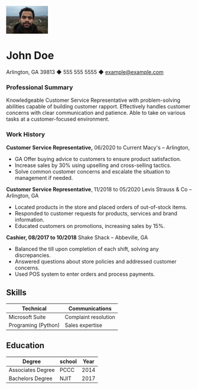 ![desktop](johndoe.jpeg)

 # John Doe

Arlington, GA 39813 ◆ 555 555 5555 ◆ example@example.com

  ### Professional Summary  

Knowledgeable Customer Service Representative with problem-solving abilities capable of building customer rapport. Effectively handles customer concerns with clear communication and patience. Able to take on various tasks at a customer-focused environment.

### Work History

**Customer Service Representative,** 06/2020 to Current Macy's – Arlington,  
  * GA Offer buying advice to customers to ensure product satisfaction.
* Increase sales by 30% using upselling and cross-selling tactics. 
* Solve common customer concerns and escalate the situation to management if needed.
  
**Customer Service Representative**, 11/2018 to 05/2020
Levis Strauss & Co – Arlington, GA

* Located products in the store and placed orders of out-of-stock items.
* Responded to customer requests for products, services and brand information.
* Educated customers on promotions, increasing sales by 15%.

**Cashier, 08/2017 to 10/2018** Shake Shack – Abbeville, GA

* Balanced the till upon completion of each shift, solving any discrepancies.
* Answered questions about store policies and addressed customer concerns.
* Used POS system to enter orders and process payments.

## Skills

| Technical           | Communications       |
| ------------------- | -------------------- |
| Microsoft Suite     | Complaint resolution |
| Programing (Python) | Sales expertise      |

## Education
| Degree            | school | Year |
| ----------------- | ------ | ---- |
| Associates Degree | PCCC   | 2014 |
| Bachelors Degree  | NJIT   | 2017 |